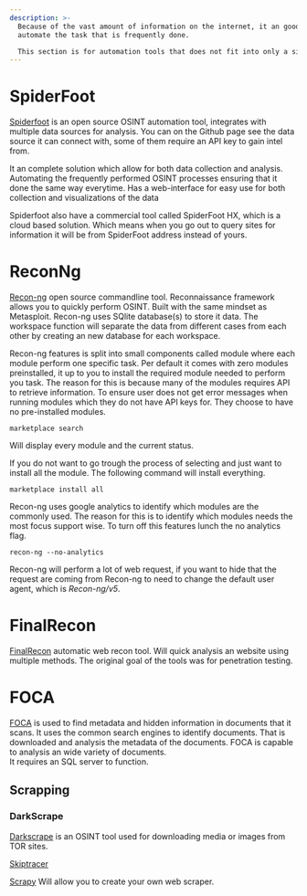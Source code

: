 ```yaml
---
description: >-
  Because of the vast amount of information on the internet, it an good idea to
  automate the task that is frequently done.

  This section is for automation tools that does not fit into only a single source.
---
```



# SpiderFoot

[Spiderfoot](https://github.com/smicallef/spiderfoot?ref=d) is an open source OSINT automation tool, integrates with multiple data sources for analysis. You can on the Github page see the data source it can connect with, some of them require an API key to gain intel from.

It an complete solution which allow for both data collection and analysis.
Automating the frequently performed OSINT processes ensuring that it done the same way everytime.
Has a web-interface for easy use for both collection and visualizations of the data

Spiderfoot also have a commercial tool called SpiderFoot HX, which is a cloud based solution. Which means when you go out to query sites for information it will be from SpiderFoot address instead of yours.  

# ReconNg

[Recon-ng](https://github.com/lanmaster53/recon-ng) open source commandline tool. Reconnaissance framework allows you to quickly perform OSINT. Built with the same mindset as Metasploit.
Recon-ng uses SQlite database(s) to store it data. The workspace function will separate the data from different cases from each other by creating an new database for each workspace.
 

Recon-ng features is split into small components called module where each module perform one specific task.
Per default it comes with zero modules preinstalled, it up to you to install the required module needed to perform you task.
The reason for this is because many of the modules requires API to retrieve information. To ensure user does not get error messages when running modules which they do not have API keys for. They choose to have no pre-installed modules.


````
marketplace search
````
Will display every module and the current status.

If you do not want to go trough the process of selecting and just want to install all the module. The following command will install everything.

````
marketplace install all
````

Recon-ng uses google analytics to identify which modules are the commonly used. The reason for this is to identify which modules needs the most focus support wise.
To turn off this features lunch the no analytics flag.

````
recon-ng --no-analytics
````

Recon-ng will perform a lot of web request, if you want to hide that the request are coming from Recon-ng to need to change the default user agent, which is *Recon-ng/v5*.

# FinalRecon

[FinalRecon](https://github.com/thewhiteh4t/FinalRecon) automatic web recon tool. Will quick analysis an website using multiple methods. The original goal of the tools was for penetration testing.

# FOCA 

[FOCA](https://github.com/ElevenPaths/FOCA) is used to find metadata and hidden information in documents that it scans.
It uses the common search engines to identify documents. That is downloaded and analysis the metadata of the documents.
FOCA is capable to analysis an wide variety of documents.  
It requires an SQL server to function.

## Scrapping

### DarkScrape

[Darkscrape](https://github.com/itsmehacker/DarkScrape) is an OSINT tool used for downloading media or images from TOR sites.

[Skiptracer](https://gitlab.com/illwill/skiptracer)

[Scrapy](https://scrapy.org/) Will allow you to create your own web scraper.